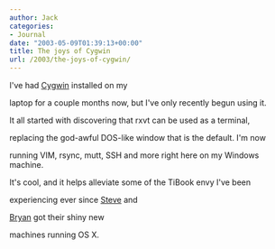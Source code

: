 ```yaml
---
author: Jack
categories:
- Journal
date: "2003-05-09T01:39:13+00:00"
title: The joys of Cygwin
url: /2003/the-joys-of-cygwin/
---
```


I've had [Cygwin][1] installed on my
  

  
laptop for a couple months now, but I've only recently begun using it.
  

  
It all started with discovering that rxvt can be used as a terminal,
  

  
replacing the god-awful DOS-like window that is the default. I'm now
  

  
running VIM, rsync, mutt, SSH and more right here on my Windows machine.

It's cool, and it helps alleviate some of the TiBook envy I've been
  

  
experiencing ever since [Steve][2] and
  

  
[Bryan][3] got their shiny new
  

  
machines running OS X.

 [1]: http://www.cygwin.com/
 [2]: http://www.slewpop.com
 [3]: http://www.bryan-lewis.com